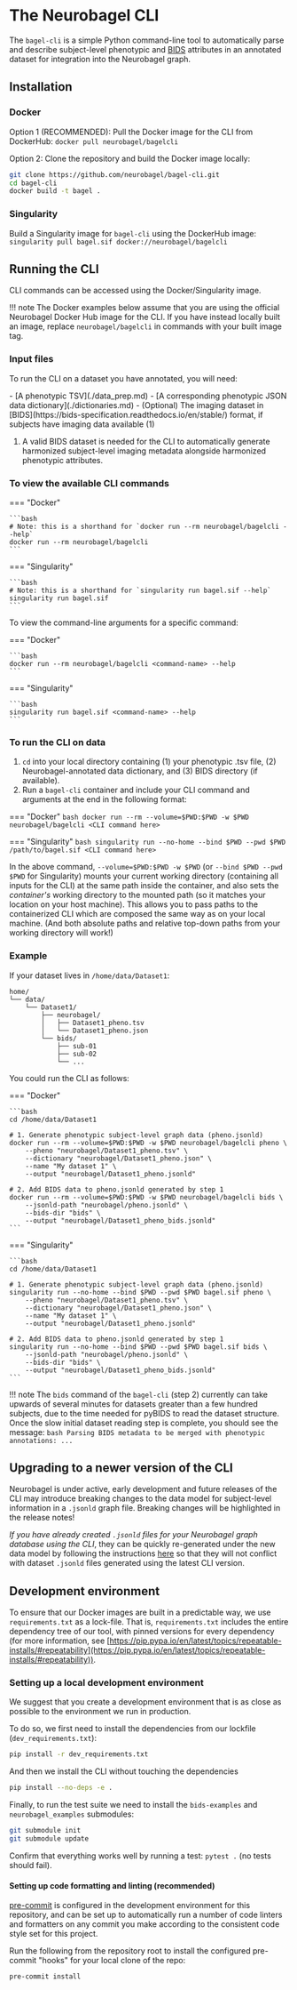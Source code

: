 # The Neurobagel CLI

The `bagel-cli` is a simple Python command-line tool to automatically parse and describe subject-level phenotypic and [BIDS](https://bids-specification.readthedocs.io/en/stable/) attributes in an annotated dataset for integration into the Neurobagel graph.

## Installation
### Docker
Option 1 (RECOMMENDED): Pull the Docker image for the CLI from DockerHub: `docker pull neurobagel/bagelcli`

Option 2: Clone the repository and build the Docker image locally:
```bash
git clone https://github.com/neurobagel/bagel-cli.git
cd bagel-cli
docker build -t bagel .
```

### Singularity
Build a Singularity image for `bagel-cli` using the DockerHub image:  
`singularity pull bagel.sif docker://neurobagel/bagelcli`

## Running the CLI
CLI commands can be accessed using the Docker/Singularity image.

!!! note 
    The Docker examples below assume that you are using the official Neurobagel Docker Hub image for the CLI. 
    If you have instead locally built an image, replace `neurobagel/bagelcli` in commands with your built image tag.

### Input files
To run the CLI on a dataset you have annotated, you will need:

<div class="annotate" markdown>
- [A phenotypic TSV](./data_prep.md)
- [A corresponding phenotypic JSON data dictionary](./dictionaries.md)
- (Optional) The imaging dataset in [BIDS](https://bids-specification.readthedocs.io/en/stable/) format, if subjects have imaging data available (1)
</div>

1. A valid BIDS dataset is needed for the CLI to automatically generate harmonized subject-level imaging metadata alongside harmonized phenotypic attributes.

### To view the available CLI commands

=== "Docker"

    ```bash
    # Note: this is a shorthand for `docker run --rm neurobagel/bagelcli --help`
    docker run --rm neurobagel/bagelcli
    ```

=== "Singularity"

    ```bash
    # Note: this is a shorthand for `singularity run bagel.sif --help`
    singularity run bagel.sif
    ```

To view the command-line arguments for a specific command:

=== "Docker"

    ```bash
    docker run --rm neurobagel/bagelcli <command-name> --help
    ```

=== "Singularity"

    ```bash
    singularity run bagel.sif <command-name> --help
    ```


### To run the CLI on data
1. `cd` into your local directory containing (1) your phenotypic .tsv file, (2) Neurobagel-annotated data dictionary, and (3) BIDS directory (if available). 
2. Run a `bagel-cli` container and include your CLI command and arguments at the end in the following format:

=== "Docker"
    ```bash
    docker run --rm --volume=$PWD:$PWD -w $PWD neurobagel/bagelcli <CLI command here>
    ```

=== "Singularity"
    ```bash
    singularity run --no-home --bind $PWD --pwd $PWD /path/to/bagel.sif <CLI command here>
    ```

In the above command, `--volume=$PWD:$PWD -w $PWD` (or `--bind $PWD --pwd $PWD` for Singularity) mounts your current working directory (containing all inputs for the CLI) at the same path inside the container, and also sets the _container's_ working directory to the mounted path (so it matches your location on your host machine). This allows you to pass paths to the containerized CLI which are composed the same way as on your local machine. (And both absolute paths and relative top-down paths from your working directory will work!)

### Example  
If your dataset lives in `/home/data/Dataset1`:

``` { .bash .no-copy }
home/
└── data/
    └── Dataset1/
        ├── neurobagel/
        │   ├── Dataset1_pheno.tsv
        │   └── Dataset1_pheno.json
        └── bids/
            ├── sub-01
            ├── sub-02
            └── ...
```

You could run the CLI as follows:

=== "Docker"

    ```bash
    cd /home/data/Dataset1

    # 1. Generate phenotypic subject-level graph data (pheno.jsonld)
    docker run --rm --volume=$PWD:$PWD -w $PWD neurobagel/bagelcli pheno \
        --pheno "neurobagel/Dataset1_pheno.tsv" \
        --dictionary "neurobagel/Dataset1_pheno.json" \
        --name "My dataset 1" \
        --output "neurobagel/Dataset1_pheno.jsonld"

    # 2. Add BIDS data to pheno.jsonld generated by step 1
    docker run --rm --volume=$PWD:$PWD -w $PWD neurobagel/bagelcli bids \
        --jsonld-path "neurobagel/pheno.jsonld" \
        --bids-dir "bids" \
        --output "neurobagel/Dataset1_pheno_bids.jsonld"
    ```

=== "Singularity"

    ```bash
    cd /home/data/Dataset1

    # 1. Generate phenotypic subject-level graph data (pheno.jsonld)
    singularity run --no-home --bind $PWD --pwd $PWD bagel.sif pheno \
        --pheno "neurobagel/Dataset1_pheno.tsv" \
        --dictionary "neurobagel/Dataset1_pheno.json" \
        --name "My dataset 1" \
        --output "neurobagel/Dataset1_pheno.jsonld"

    # 2. Add BIDS data to pheno.jsonld generated by step 1
    singularity run --no-home --bind $PWD --pwd $PWD bagel.sif bids \
        --jsonld-path "neurobagel/pheno.jsonld" \
        --bids-dir "bids" \
        --output "neurobagel/Dataset1_pheno_bids.jsonld"
    ```

!!! note
    The `bids` command of the `bagel-cli` (step 2) currently can take upwards of several minutes for datasets greater than a few hundred subjects, due to the time needed for pyBIDS to read the dataset structure.
    Once the slow initial dataset reading step is complete, you should see the message:
    ```bash
    Parsing BIDS metadata to be merged with phenotypic annotations:
    ...
    ```

## Upgrading to a newer version of the CLI
Neurobagel is under active, early development and future releases of the CLI may introduce breaking changes to the data model for subject-level information in a `.jsonld` graph file. Breaking changes will be highlighted in the release notes!

_If you have already created `.jsonld` files for your Neurobagel graph database using the CLI_, 
they can be quickly re-generated under the new data model by following the instructions [here](maintaining.md#following-a-change-in-the-neurobagel-data-model) so that they will not conflict with dataset `.jsonld` files generated using the latest CLI version.


## Development environment

To ensure that our Docker images are built in a predictable way,
we use `requirements.txt` as a lock-file.
That is, `requirements.txt` includes the entire dependency tree of our tool,
with pinned versions for every dependency (for more information, see [https://pip.pypa.io/en/latest/topics/repeatable-installs/#repeatability](https://pip.pypa.io/en/latest/topics/repeatable-installs/#repeatability)).

### Setting up a local development environment
We suggest that you create a development environment 
that is as close as possible to the environment we run in production.

To do so, we first need to install the dependencies from our lockfile (`dev_requirements.txt`):

```bash
pip install -r dev_requirements.txt
```

And then we install the CLI without touching the dependencies

```bash
pip install --no-deps -e .
```

Finally, to run the test suite we need to install the `bids-examples` and `neurobagel_examples` submodules:
```bash
git submodule init
git submodule update
```
Confirm that everything works well by running a test:
`pytest .` 
(no tests should fail).


#### Setting up code formatting and linting (recommended)

[pre-commit](https://pre-commit.com/) is configured in the development environment for this repository, and can be set up to automatically run a number of code linters and formatters on any commit you make according to the consistent code style set for this project.

Run the following from the repository root to install the configured pre-commit "hooks" for your local clone of the repo:
```bash
pre-commit install
```
